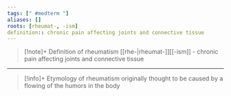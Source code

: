 ```yaml
---
tags: [" #medterm "]
aliases: []
roots: [rheumat-, -ism]
definition:: chronic pain affecting joints and connective tissue
---
```

>[!note]+ Definition of rheumatism
>[[rhe-|rheumat-]][[-ism]] - chronic pain affecting joints and connective tissue
___
>[!info]+ Etymology of rheumatism
>originally thought to be caused by a flowing of the humors in the body